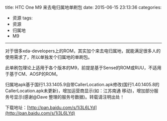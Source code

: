 title: HTC One M9 来去电归属地单刷包
date: 2015-06-15 23:13:36
categories:
- 资源
tags:
- 资源
- 归属地
- M9
---

对于很多xda-developers上的ROM，其实加个来去电归属地，就能满足很多人的使用需求了，所以单独发个归属地的单刷包。

此单刷包理论上适用于各个版本的M9，前提是基于Sense的ROM或RUU，不适用于基于CM、AOSP的ROM。

归属地apk基于国行1.33.1405.9自带CallerLocation.apk修改(国行1.40.1405.8的CallerLocation.apk未更新)，增加运营商显示(如：江苏南通 移动)，增加部分服务号显示(感谢@Dave 整理的服务号数据)。转载请注明出处！

<!-- more -->

下载地址：[http://pan.baidu.com/s/1i3L6LYd](http://pan.baidu.com/s/1i3L6LYd)